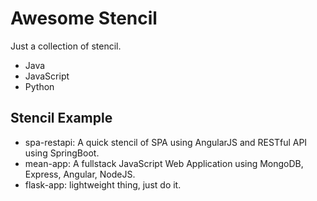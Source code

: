 # Awesome Stencil

Just a collection of stencil.

- Java
- JavaScript
- Python

## Stencil Example

- spa-restapi: A quick stencil of SPA using AngularJS and RESTful API using SpringBoot.
- mean-app: A fullstack JavaScript Web Application using MongoDB, Express, Angular, NodeJS.
- flask-app: lightweight thing, just do it.